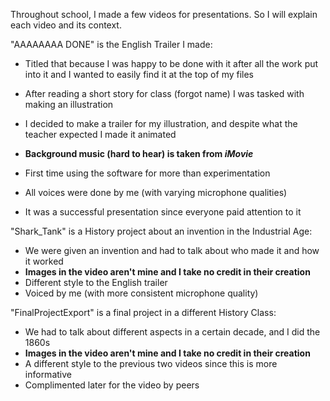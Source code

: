 Throughout school, I made a few videos for presentations. So I will explain each video and its context. 

"AAAAAAAA DONE" is the English Trailer I made:
  - Titled that because I was happy to be done with it after all the work put into it and I wanted to easily find it at the top of my files
  - After reading a short story for class (forgot name) I was tasked with making an illustration
  - I decided to make a trailer for my illustration, and despite what the teacher expected I made it animated
  - **Background music (hard to hear) is taken from _iMovie_**
  
  - First time using the software for more than experimentation
  - All voices were done by me (with varying microphone qualities)
  - It was a  successful presentation since everyone paid attention to it

"Shark_Tank" is a History project about an invention in the Industrial Age:
  - We were given an invention and had to talk about who made it and how it worked
  - **Images in the video aren't mine and I take no credit in their creation**
  - Different style to the English trailer
  - Voiced by me (with more consistent microphone quality)

"FinalProjectExport" is a final project in a different History Class:
  - We had to talk about different aspects in a certain decade, and I did the 1860s
  - **Images in the video aren't mine and I take no credit in their creation**
  - A different style to the previous two videos since this is more informative
  - Complimented later for the video by peers

